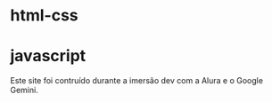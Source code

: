 # html-css
# javascript
Este site foi contruído durante a imersão dev com a Alura e o Google Gemini.
